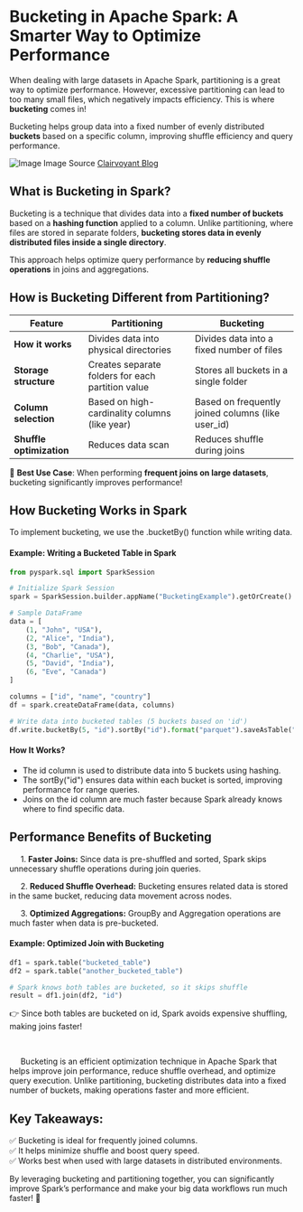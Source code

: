 # Bucketing in Apache Spark: A Smarter Way to Optimize Performance

When dealing with large datasets in Apache Spark, partitioning is a great way to optimize performance. However, excessive partitioning can lead to too many small files, which negatively impacts efficiency. This is where **bucketing** comes in!

Bucketing helps group data into a fixed number of evenly distributed **buckets** based on a specific column, improving shuffle efficiency and query performance.

![Image](https://github.com/user-attachments/assets/eea45fd1-5fb5-4571-aa0c-c6f770969287)
Image Source [Clairvoyant Blog](https://blog.clairvoyantsoft.com/bucketing-in-spark-878d2e02140f)

## What is Bucketing in Spark?

Bucketing is a technique that divides data into a **fixed number of buckets** based on a **hashing function** applied to a column. Unlike partitioning, where files are stored in separate folders, **bucketing stores data in evenly distributed files inside a single directory**.

This approach helps optimize query performance by **reducing shuffle operations** in joins and aggregations.

## How is Bucketing Different from Partitioning?

| Feature          | Partitioning                              | Bucketing                                      |
|-----------------|-----------------------------------------|----------------------------------------------|
| **How it works** | Divides data into physical directories | Divides data into a fixed number of files  |
| **Storage structure** | Creates separate folders for each partition value | Stores all buckets in a single folder |
| **Column selection** | Based on high-cardinality columns (like year) | Based on frequently joined columns (like user_id) |
| **Shuffle optimization** | Reduces data scan | Reduces shuffle during joins |

🚀 **Best Use Case**: When performing **frequent joins on large datasets**, bucketing significantly improves performance!


## How Bucketing Works in Spark
To implement bucketing, we use the .bucketBy() function while writing data.
#### Example: Writing a Bucketed Table in Spark

```python
from pyspark.sql import SparkSession

# Initialize Spark Session
spark = SparkSession.builder.appName("BucketingExample").getOrCreate()

# Sample DataFrame
data = [
    (1, "John", "USA"),
    (2, "Alice", "India"),
    (3, "Bob", "Canada"),
    (4, "Charlie", "USA"),
    (5, "David", "India"),
    (6, "Eve", "Canada")
]

columns = ["id", "name", "country"]
df = spark.createDataFrame(data, columns)

# Write data into bucketed tables (5 buckets based on 'id')
df.write.bucketBy(5, "id").sortBy("id").format("parquet").saveAsTable("bucketed_table")
```

#### How It Works?

- The id column is used to distribute data into 5 buckets using hashing.
- The sortBy("id") ensures data within each bucket is sorted, improving performance for range queries.
- Joins on the id column are much faster because Spark already knows where to find specific data.


## Performance Benefits of Bucketing

&nbsp;&nbsp;&nbsp;&nbsp;&nbsp;1. **Faster Joins:** Since data is pre-shuffled and sorted, Spark skips unnecessary shuffle operations during join queries.

&nbsp;&nbsp;&nbsp;&nbsp;&nbsp;2. **Reduced Shuffle Overhead:** Bucketing ensures related data is stored in the same bucket, reducing data movement across nodes.

&nbsp;&nbsp;&nbsp;&nbsp;&nbsp;3. **Optimized Aggregations:** GroupBy and Aggregation operations are much faster when data is pre-bucketed.

#### Example: Optimized Join with Bucketing

```python
df1 = spark.table("bucketed_table")
df2 = spark.table("another_bucketed_table")

# Spark knows both tables are bucketed, so it skips shuffle
result = df1.join(df2, "id")
```
👉 Since both tables are bucketed on id, Spark avoids expensive shuffling, making joins faster!

&nbsp;

&nbsp;&nbsp;&nbsp;&nbsp;&nbsp;Bucketing is an efficient optimization technique in Apache Spark that helps improve join performance, reduce shuffle overhead, and optimize query execution. Unlike partitioning, bucketing distributes data into a fixed number of buckets, making operations faster and more efficient.

## Key Takeaways:
✅ Bucketing is ideal for frequently joined columns.  
✅ It helps minimize shuffle and boost query speed.  
✅ Works best when used with large datasets in distributed environments.  

By leveraging bucketing and partitioning together, you can significantly improve Spark’s performance and make your big data workflows run much faster! 🚀
